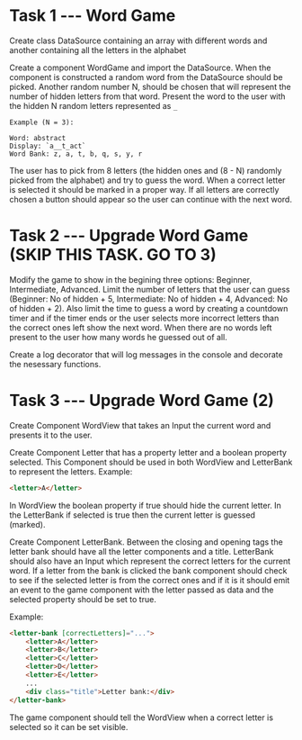 # Task 1 --- Word Game

Create class DataSource containing an array with different words and another containing all the letters in the alphabet

Create a component WordGame and import the DataSource. When the component is constructed a random word from the DataSource should be picked.
Another random number N, should be chosen that will represent the number of hidden letters from that word.
Present the word to the user with the hidden N random letters represented as `_`

```
Example (N = 3):

Word: abstract
Display: `a__t_act`
Word Bank: z, a, t, b, q, s, y, r 
```

The user has to pick from 8 letters (the hidden ones and (8 - N) randomly picked from the alphabet) and try to guess the word.
When a correct letter is selected it should be marked in a proper way. If all letters are correctly chosen a button should appear so the user can continue with the next word.

# Task 2 --- Upgrade Word Game (SKIP THIS TASK. GO TO 3)

Modify the game to show in the begining three options: Beginner, Intermediate, Advanced. Limit the number of letters that the user can guess (Beginner: No of hidden + 5, Intermediate: No of hidden + 4, Advanced: No of hidden + 2). Also limit the time to guess a word by creating a countdown timer and if the timer ends or the user selects more incorrect letters than the correct ones left show the next word. When there are no words left present to the user how many words he guessed out of all.

Create a log decorator that will log messages in the console and decorate the nesessary functions.

# Task 3 --- Upgrade Word Game (2)

Create Component WordView that takes an Input the current word and presents it to the user.

Create Component Letter that has a property letter and a boolean property selected. This Component should be used in both WordView and LetterBank to represent the letters. 
Example:
```html
<letter>A</letter>
```
In WordView the boolean property if true should hide the current letter. In the LetterBank if selected is true then the current letter is guessed (marked).

Create Component LetterBank. Between the closing and opening tags the letter bank should have all the letter components and a title. LetterBank should also have an Input which represent the correct letters for the current word. If a letter from the bank is clicked the bank component should check to see if the selected letter is from the correct ones and if it is it should emit an event to the game component with the letter passed as data and the selected property should be set to true. 

Example: 
```html
<letter-bank [correctLetters]="...">
    <letter>A</letter>
    <letter>B</letter>
    <letter>C</letter>
    <letter>D</letter>
    <letter>E</letter>
    ...
    <div class="title">Letter bank:</div>
</letter-bank>
```
The game component should tell the WordView when a correct letter is selected so it can be set visible.